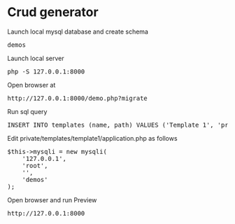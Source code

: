# Crud generator

Launch local mysql database and create schema
<pre>
demos
</pre>

Launch local server
<pre>
php -S 127.0.0.1:8000
</pre>

Open browser at
<pre>
http://127.0.0.1:8000/demo.php?migrate
</pre>

Run sql query
<pre>
INSERT INTO templates (name, path) VALUES ('Template 1', 'private/templates/template1');
</pre>

Edit private/templates/template1/application.php as follows
<pre>
$this->mysqli = new mysqli(
    '127.0.0.1', 
    'root', 
    '',
    'demos'
);
</pre>

Open browser and run Preview
<pre>
http://127.0.0.1:8000
</pre>

